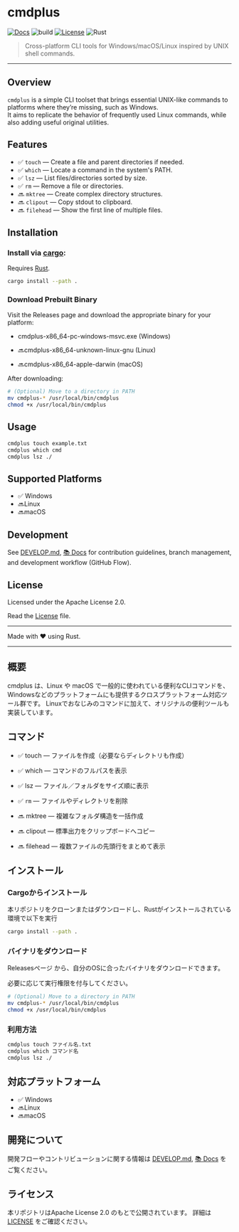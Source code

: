 # cmdplus

[![Docs](https://img.shields.io/badge/docs-online-blue?logo=rust)](https://suinagahoshi.github.io/cmdplus/)
![build](https://github.com/SuiNagahoshi/cmdplus/actions/workflows/ci.yml/badge.svg)
[![License](https://img.shields.io/badge/license-Apache--2.0-blue.svg)](LICENSE)
![Rust](https://img.shields.io/badge/rust-stable-blue)

> Cross-platform CLI tools for Windows/macOS/Linux inspired by UNIX shell commands.

---

## Overview

`cmdplus` is a simple CLI toolset that brings essential UNIX-like commands to platforms where they’re missing, such as
Windows.  
It aims to replicate the behavior of frequently used Linux commands, while also adding useful original utilities.

## Features

- ✅ `touch` — Create a file and parent directories if needed.
- ✅ `which` — Locate a command in the system's PATH.
- ✅ `lsz` — List files/directories sorted by size.
- ✅ `rm` — Remove a file or directories.
- 🔜 `mktree` — Create complex directory structures.
- 🔜 `clipout` — Copy stdout to clipboard.
- 🔜 `filehead` — Show the first line of multiple files.

## Installation

### Install via [cargo](https://doc.rust-lang.org/cargo/):

Requires [Rust](https://www.rust-lang.org/tools/install).

```sh
cargo install --path .
```

### Download Prebuilt Binary

Visit the Releases page and download the appropriate binary for your platform:

- cmdplus-x86_64-pc-windows-msvc.exe (Windows)

- 🔜cmdplus-x86_64-unknown-linux-gnu (Linux)

- 🔜cmdplus-x86_64-apple-darwin (macOS)

After downloading:

```sh
# (Optional) Move to a directory in PATH
mv cmdplus-* /usr/local/bin/cmdplus
chmod +x /usr/local/bin/cmdplus
```

## Usage

```sh
cmdplus touch example.txt
cmdplus which cmd
cmdplus lsz ./
```

## Supported Platforms

- ✅ Windows
- 🔜Linux
- 🔜macOS

## Development

See [DEVELOP.md](./DEVELOP.md), [📚 Docs](https://suinagahoshi.github.io/cmdplus/) for contribution guidelines, branch
management, and development workflow (GitHub Flow).

## License

Licensed under the Apache License 2.0.

Read the [License](./LICENSE) file.

---
Made with ❤️ using Rust.


---

## 概要

cmdplus は、Linux や macOS で一般的に使われている便利なCLIコマンドを、Windowsなどのプラットフォームにも提供するクロスプラットフォーム対応ツール群です。
Linuxでおなじみのコマンドに加えて、オリジナルの便利ツールも実装しています。

## コマンド

- ✅ touch — ファイルを作成（必要ならディレクトリも作成）
- ✅ which — コマンドのフルパスを表示
- ✅ lsz — ファイル／フォルダをサイズ順に表示
- ✅ `rm` — ファイルやディレクトリを削除

- 🔜 mktree — 複雑なフォルダ構造を一括作成
- 🔜 clipout — 標準出力をクリップボードへコピー
- 🔜 filehead — 複数ファイルの先頭行をまとめて表示

## インストール

### Cargoからインストール

本リポジトリをクローンまたはダウンロードし、Rustがインストールされている環境で以下を実行

```sh
cargo install --path .
```

### バイナリをダウンロード

Releasesページ から、自分のOSに合ったバイナリをダウンロードできます。

必要に応じて実行権限を付与してください。

```sh
# (Optional) Move to a directory in PATH
mv cmdplus-* /usr/local/bin/cmdplus
chmod +x /usr/local/bin/cmdplus
```

### 利用方法

```sh
cmdplus touch ファイル名.txt
cmdplus which コマンド名
cmdplus lsz ./
```

## 対応プラットフォーム

- ✅ Windows
- 🔜Linux
- 🔜macOS

## 開発について

開発フローやコントリビューションに関する情報は [DEVELOP.md](./DEVELOP.md), [📚 Docs](https://suinagahoshi.github.io/cmdplus/)
をご覧ください。

## ライセンス

本リポジトリはApache License 2.0 のもとで公開されています。
詳細は [LICENSE](./LICENSE) をご確認ください。